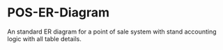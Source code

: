 # POS-ER-Diagram
An standard ER diagram for a point of sale system with stand accounting logic with all table details.
